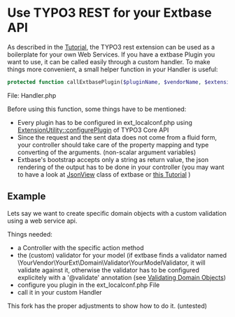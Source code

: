 # Use TYPO3 REST for your Extbase API

As described in the [Tutorial](https://rest.cundd.net/Tutorial/), the TYPO3 rest extension can be used as a boilerplate for your own Web Services. If you have a extbase Plugin you want to use, it can be called easily through a custom handler. To make things more convenient, a small helper function in your Handler is useful:

```php
protected function callExtbasePlugin($pluginName, $vendorName, $extensionName, $controllerName, $actionName, $arguments) { ... }
```
File: Handler.php

Before using this function, some things have to be mentioned:
 * Every plugin has to be configured in ext_localconf.php using [ExtensionUtility::configurePlugin](http://api.typo3.org/typo3cms/master/html/class_t_y_p_o3_1_1_c_m_s_1_1_extbase_1_1_utility_1_1_extension_utility.html) of TYPO3 Core API
 * Since the request and the sent data does not come from a fluid form, your controller should take care of the property mapping and type converting of the arguments. (non-scalar argument variables)
 * Extbase's bootstrap accepts only a string as return value, the json rendering of the output has to be done in your controller (you may want to have a look at [JsonView](http://api.typo3.org/typo3cms/master/html/class_t_y_p_o3_1_1_c_m_s_1_1_install_1_1_view_1_1_json_view.html) class of extbase or [this Tutorial](https://usetypo3.com/json-view.html) )

## Example

Lets say we want to create specific domain objects with a custom validation using a web service api.

Things needed:

* a Controller with the specific action method
* the (custom) validator for your model (if extbase finds a validator named \YourVendor\YourExt\Domain\Validator\YourModelValidator, it will validate against it, otherwise the validator has to be configured explicitely with a '@validate' annotation (see [Validating Domain Objects](https://docs.typo3.org/typo3cms/ExtbaseFluidBook/9-CrosscuttingConcerns/2-validating-domain-objects.html)) 
* configure you plugin in the ext_localconf.php File
* call it in your custom Handler

This fork has the proper adjustments to show how to do it. (untested)
